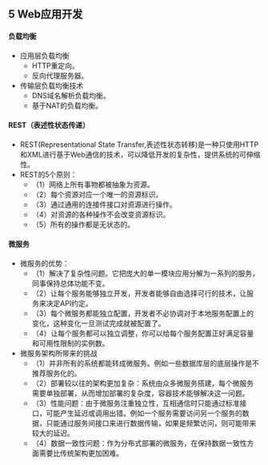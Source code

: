 ## 5 Web应用开发
#### 负载均衡
- 应用层负载均衡
	- HTTP重定向。
	- 反向代理服务器。
- 传输层负载均衡技术
	- DNS域名解析负载均衡。
	- 基于NAT的负载均衡。

#### REST（表述性状态传递）
- REST(Representational State Transfer,表述性状态转移)是一种只使用HTTP和XML进行基于Web通信的技术，可以降低开发的复杂性，提供系统的可伸缩性。
- REST的5个原则：
	- （1）网络上所有事物都被抽象为资源。
	- （2）每个资源对应一个唯一的资源标识。
	- （3）通过通用的连接件接口对资源进行操作。
	- （4）对资源的各种操作不会改变资源标识。
	- （5）所有的操作都是无状态的。

#### 微服务
- 微服务的优势：
	- （1）解决了复杂性问题。它把庞大的单一模块应用分解为一系列的服务，同事保持总体功能不变。
	- （2）让每个服务能够独立开发，开发者能够自由选择可行的技术，让服务来决定API约定。
	- （3）每个微服务都能独立配置，开发者不必协调对于本地服务配置上的变化，这种变化一旦测试完成就被配置了。
	- （4）让每个服务都可以独立调整，你可以给每个服务配置正好满足容量和可用性限制的实例数。
- 微服务架构所带来的挑战
	- （1）并非所有的系统都能转成微服务。例如一些数据库层的底层操作是不推荐服务化的。
	- （2）部署较以往的架构更加复杂：系统由众多微服务搭建，每个微服务需要单独部署，从而增加部署的复杂度，容器技术能够解决这一问题。
	- （3）性能问题：由于微服务注重独立性，互相通信时只能通过标准接口，可能产生延迟或调用出错。例如一个服务需要访问另一个服务的数据，只能通过服务间接口来进行数据传输，如果是频繁访问，则可能带来较大的延迟。
	- （4）数据一致性问题：作为分布式部署的微服务，在保持数据一致性方面需要比传统架构更加困难。